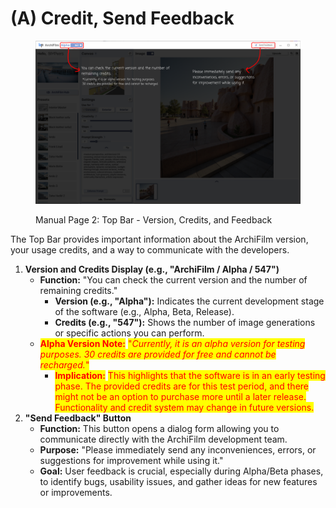 # (A) Credit, Send Feedback

<figure><img src="../../../.gitbook/assets/매뉴얼2.png" alt=""><figcaption><p>Manual Page 2: Top Bar - Version, Credits, and Feedback</p></figcaption></figure>

The Top Bar provides important information about the ArchiFilm version, your usage credits, and a way to communicate with the developers.

1. **Version and Credits Display (e.g., "ArchiFilm / Alpha / 547")**
   * **Function:** "You can check the current version and the number of remaining credits."
     * **Version (e.g., "Alpha"):** Indicates the current development stage of the software (e.g., Alpha, Beta, Release).
     * **Credits (e.g., "547"):** Shows the number of image generations or specific actions you can perform.
   * <mark style="color:red;">**Alpha Version Note:**</mark> <mark style="color:red;"></mark><mark style="color:red;">"</mark>_<mark style="color:red;">Currently, it is an alpha version for testing purposes. 30 credits are provided for free and cannot be recharged.</mark>_<mark style="color:red;">"</mark>
     * <mark style="color:red;">**Implication:**</mark> <mark style="color:red;"></mark><mark style="color:red;">This highlights that the software is in an early testing phase. The provided credits are for this test period, and there might not be an option to purchase more until a later release. Functionality and credit system may change in future versions.</mark>
2. **"Send Feedback" Button**
   * **Function:** This button opens a dialog form allowing you to communicate directly with the ArchiFilm development team.
   * **Purpose:** "Please immediately send any inconveniences, errors, or suggestions for improvement while using it."
   * **Goal:** User feedback is crucial, especially during Alpha/Beta phases, to identify bugs, usability issues, and gather ideas for new features or improvements.
